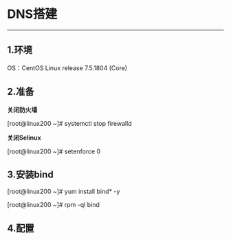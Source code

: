 # DNS搭建
---
## 1.环境
OS：CentOS Linux release 7.5.1804 (Core)

## 2.准备
**关闭防火墙**

[root@linux200 ~]# systemctl stop firewalld

**关闭Selinux**

[root@linux200 ~]# setenforce 0

## 3.安装bind
[root@linux200 ~]# yum install  bind*  -y

[root@linux200 ~]# rpm -ql bind

## 4.配置


